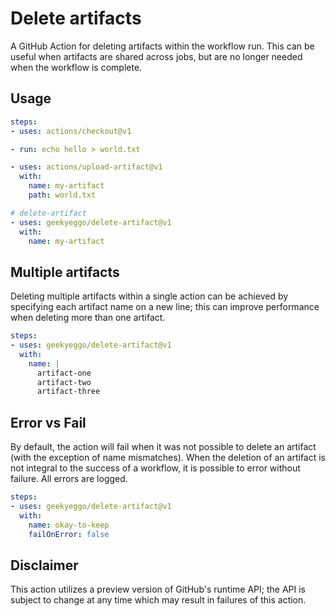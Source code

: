 # Delete artifacts
A GitHub Action for deleting artifacts within the workflow run. This can be useful when artifacts are shared across jobs, but are no longer needed when the workflow is complete.

## Usage
```yml
steps:
- uses: actions/checkout@v1

- run: echo hello > world.txt

- uses: actions/upload-artifact@v1
  with:
    name: my-artifact
    path: world.txt

# delete-artifact
- uses: geekyeggo/delete-artifact@v1
  with:
    name: my-artifact
```

## Multiple artifacts

Deleting multiple artifacts within a single action can be achieved by specifying each artifact name on a new line; this can improve performance when deleting more than one artifact.
```yml
steps:
- uses: geekyeggo/delete-artifact@v1
  with:
    name: |
      artifact-one
      artifact-two
      artifact-three
```

## Error vs Fail

By default, the action will fail when it was not possible to delete an artifact (with the exception of name mismatches). When the deletion of an artifact is not integral to the success of a workflow, it is possible to error without failure. All errors are logged.

```yml
steps:
- uses: geekyeggo/delete-artifact@v1
  with:
    name: okay-to-keep
    failOnError: false
```



## Disclaimer
This action utilizes a preview version of GitHub's runtime API; the API is subject to change at any time which may result in failures of this action.
